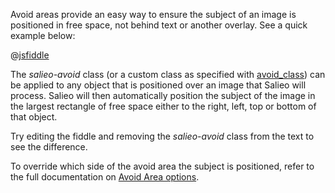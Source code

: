 Avoid areas provide an easy way to ensure the subject of an image is positioned in free space, not behind text or another overlay. See a quick example below:

@[jsfiddle](q6wu82ru)

The *salieo-avoid* class (or a custom class as specified with [avoid_class](#avoid_class)) can be applied to any object that is positioned over an image that Salieo will process. Salieo will then automatically position the subject of the image in the largest rectangle of free space either to the right, left, top or bottom of that object.

Try editing the fiddle and removing the *salieo-avoid* class from the text to see the difference.

To override which side of the avoid area the subject is positioned, refer to the full documentation on [Avoid Area options](https://github.com/salieo/salieo.js#avoid-areas).
